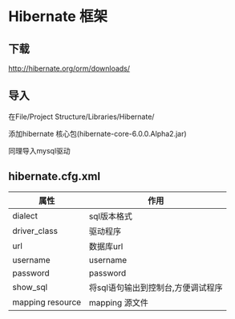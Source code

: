 # Hibernate 框架
## 下载
http://hibernate.org/orm/downloads/
## 导入
在File/Project Structure/Libraries/Hibernate/

添加hibernate 核心包(hibernate-core-6.0.0.Alpha2.jar)

同理导入mysql驱动
## hibernate.cfg.xml
属性|作用
-|-
dialect|sql版本格式
driver_class|驱动程序
url|数据库url
username|username
password|password
show_sql|将sql语句输出到控制台,方便调试程序
mapping resource|mapping 源文件
